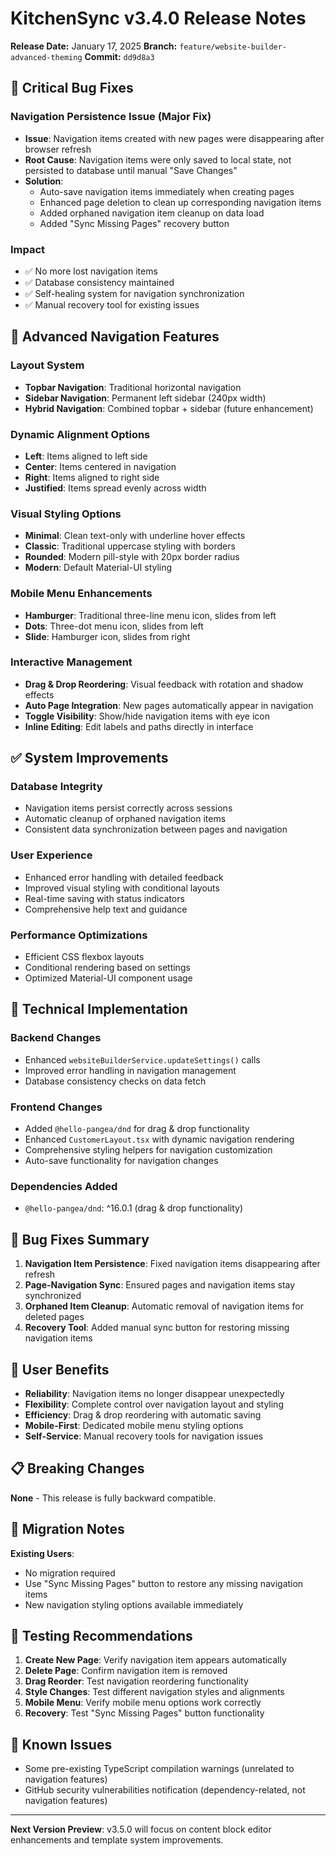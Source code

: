 # KitchenSync v3.4.0 Release Notes

**Release Date:** January 17, 2025
**Branch:** `feature/website-builder-advanced-theming`
**Commit:** `dd9d8a3`

## 🔧 Critical Bug Fixes

### Navigation Persistence Issue (Major Fix)
- **Issue**: Navigation items created with new pages were disappearing after browser refresh
- **Root Cause**: Navigation items were only saved to local state, not persisted to database until manual "Save Changes"
- **Solution**: 
  - Auto-save navigation items immediately when creating pages
  - Enhanced page deletion to clean up corresponding navigation items
  - Added orphaned navigation item cleanup on data load
  - Added "Sync Missing Pages" recovery button

### Impact
- ✅ No more lost navigation items
- ✅ Database consistency maintained
- ✅ Self-healing system for navigation synchronization
- ✅ Manual recovery tool for existing issues

## 🎨 Advanced Navigation Features

### Layout System
- **Topbar Navigation**: Traditional horizontal navigation
- **Sidebar Navigation**: Permanent left sidebar (240px width)
- **Hybrid Navigation**: Combined topbar + sidebar (future enhancement)

### Dynamic Alignment Options
- **Left**: Items aligned to left side
- **Center**: Items centered in navigation
- **Right**: Items aligned to right side  
- **Justified**: Items spread evenly across width

### Visual Styling Options
- **Minimal**: Clean text-only with underline hover effects
- **Classic**: Traditional uppercase styling with borders
- **Rounded**: Modern pill-style with 20px border radius
- **Modern**: Default Material-UI styling

### Mobile Menu Enhancements
- **Hamburger**: Traditional three-line menu icon, slides from left
- **Dots**: Three-dot menu icon, slides from left
- **Slide**: Hamburger icon, slides from right

### Interactive Management
- **Drag & Drop Reordering**: Visual feedback with rotation and shadow effects
- **Auto Page Integration**: New pages automatically appear in navigation
- **Toggle Visibility**: Show/hide navigation items with eye icon
- **Inline Editing**: Edit labels and paths directly in interface

## ✅ System Improvements

### Database Integrity
- Navigation items persist correctly across sessions
- Automatic cleanup of orphaned navigation items
- Consistent data synchronization between pages and navigation

### User Experience
- Enhanced error handling with detailed feedback
- Improved visual styling with conditional layouts
- Real-time saving with status indicators
- Comprehensive help text and guidance

### Performance Optimizations
- Efficient CSS flexbox layouts
- Conditional rendering based on settings
- Optimized Material-UI component usage

## 🚀 Technical Implementation

### Backend Changes
- Enhanced `websiteBuilderService.updateSettings()` calls
- Improved error handling in navigation management
- Database consistency checks on data fetch

### Frontend Changes
- Added `@hello-pangea/dnd` for drag & drop functionality
- Enhanced `CustomerLayout.tsx` with dynamic navigation rendering
- Comprehensive styling helpers for navigation customization
- Auto-save functionality for navigation changes

### Dependencies Added
- `@hello-pangea/dnd`: ^16.0.1 (drag & drop functionality)

## 🐛 Bug Fixes Summary

1. **Navigation Item Persistence**: Fixed navigation items disappearing after refresh
2. **Page-Navigation Sync**: Ensured pages and navigation items stay synchronized
3. **Orphaned Item Cleanup**: Automatic removal of navigation items for deleted pages
4. **Recovery Tool**: Added manual sync button for restoring missing navigation items

## 🎯 User Benefits

- **Reliability**: Navigation items no longer disappear unexpectedly
- **Flexibility**: Complete control over navigation layout and styling
- **Efficiency**: Drag & drop reordering with automatic saving
- **Mobile-First**: Dedicated mobile menu styling options
- **Self-Service**: Manual recovery tools for navigation issues

## 📋 Breaking Changes

**None** - This release is fully backward compatible.

## 🔄 Migration Notes

**Existing Users**: 
- No migration required
- Use "Sync Missing Pages" button to restore any missing navigation items
- New navigation styling options available immediately

## 🧪 Testing Recommendations

1. **Create New Page**: Verify navigation item appears automatically
2. **Delete Page**: Confirm navigation item is removed
3. **Drag Reorder**: Test navigation reordering functionality
4. **Style Changes**: Test different navigation styles and alignments
5. **Mobile Menu**: Verify mobile menu options work correctly
6. **Recovery**: Test "Sync Missing Pages" button functionality

## 📝 Known Issues

- Some pre-existing TypeScript compilation warnings (unrelated to navigation features)
- GitHub security vulnerabilities notification (dependency-related, not navigation features)

---

**Next Version Preview**: v3.5.0 will focus on content block editor enhancements and template system improvements. 